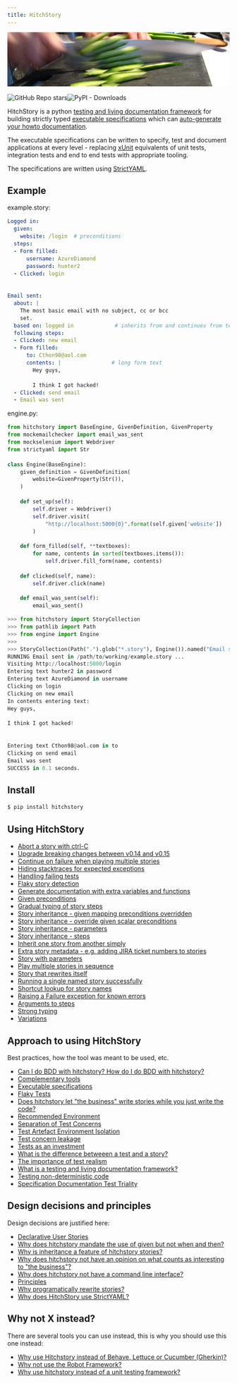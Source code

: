 ```yaml
---
title: HitchStory
---
```


![](sliced-cucumber.jpg)

<img alt="GitHub Repo stars" src="https://img.shields.io/github/stars/hitchdev/hitchstory?style=social"><img alt="PyPI - Downloads" src="https://img.shields.io/pypi/dm/hitchstory">

HitchStory is a python 
[testing and living documentation framework](approach/testing-and-living-documentation) for building strictly typed [executable specifications](approach/executable-specifications) which can [auto-generate your howto documentation](approach/triality).

The executable specifications can be written to specify, test and document applications at every level - replacing [xUnit](https://en.wikipedia.org/wiki/XUnit) equivalents of unit tests, integration tests and end to end tests with appropriate tooling.

The specifications are written using [StrictYAML](why/strictyaml).



## Example







example.story:

```yaml
Logged in:
  given:
    website: /login  # preconditions
  steps:
  - Form filled:
      username: AzureDiamond
      password: hunter2
  - Clicked: login


Email sent:
  about: |
    The most basic email with no subject, cc or bcc
    set.
  based on: logged in             # inherits from and continues from test above
  following steps:
  - Clicked: new email
  - Form filled:
      to: Cthon98@aol.com
      contents: |                # long form text
        Hey guys,

        I think I got hacked!
  - Clicked: send email
  - Email was sent
```
engine.py:

```python
from hitchstory import BaseEngine, GivenDefinition, GivenProperty
from mockemailchecker import email_was_sent
from mockselenium import Webdriver
from strictyaml import Str

class Engine(BaseEngine):
    given_definition = GivenDefinition(
        website=GivenProperty(Str()),
    )

    def set_up(self):
        self.driver = Webdriver()
        self.driver.visit(
            "http://localhost:5000{0}".format(self.given['website'])
        )

    def form_filled(self, **textboxes):
        for name, contents in sorted(textboxes.items()):
            self.driver.fill_form(name, contents)

    def clicked(self, name):
        self.driver.click(name)

    def email_was_sent(self):
        email_was_sent()
```






```python
>>> from hitchstory import StoryCollection
>>> from pathlib import Path
>>> from engine import Engine
>>> 
>>> StoryCollection(Path(".").glob("*.story"), Engine()).named("Email sent").play()
RUNNING Email sent in /path/to/working/example.story ...
Visiting http://localhost:5000/login
Entering text hunter2 in password
Entering text AzureDiamond in username
Clicking on login
Clicking on new email
In contents entering text:
Hey guys,

I think I got hacked!


Entering text Cthon98@aol.com in to
Clicking on send email
Email was sent
SUCCESS in 0.1 seconds.
```








## Install

```bash
$ pip install hitchstory
```

## Using HitchStory

- [Abort a story with ctrl-C](using/aborting)
- [Upgrade breaking changes between v0.14 and v0.15](using/breaking-changes-between-v014-and-v015)
- [Continue on failure when playing multiple stories](using/continue-on-failure)
- [Hiding stacktraces for expected exceptions](using/expected-exceptions)
- [Handling failing tests](using/failing-tests)
- [Flaky story detection](using/flaky-story-detection)
- [Generate documentation with extra variables and functions](using/generate-documentation)
- [Given preconditions](using/given)
- [Gradual typing of story steps](using/gradual-typing)
- [Story inheritance - given mapping preconditions overridden](using/inheritance-override-given-mapping)
- [Story inheritance - override given scalar preconditions](using/inheritance-override-given-scalar)
- [Story inheritance - parameters](using/inheritance-parameters)
- [Story inheritance - steps](using/inheritance-steps)
- [Inherit one story from another simply](using/inheritance)
- [Extra story metadata - e.g. adding JIRA ticket numbers to stories](using/metadata)
- [Story with parameters](using/parameterized-stories)
- [Play multiple stories in sequence](using/play-multiple-stories)
- [Story that rewrites itself](using/rewrite-story)
- [Running a single named story successfully](using/run-single-named-story)
- [Shortcut lookup for story names](using/shortcut-lookup)
- [Raising a Failure exception for known errors](using/special-failure-exception)
- [Arguments to steps](using/steps-and-step-arguments)
- [Strong typing](using/strong-typing)
- [Variations](using/variations)


## Approach to using HitchStory

Best practices, how the tool was meant to be used, etc.

- [Can I do BDD with hitchstory? How do I do BDD with hitchstory?](approach/bdd)
- [Complementary tools](approach/complementary-tools)
- [Executable specifications](approach/executable-specifications)
- [Flaky Tests](approach/flaky-tests)
- [Does hitchstory let "the business" write stories while you just write the code?](approach/human-writable)
- [Recommended Environment](approach/recommended-environment)
- [Separation of Test Concerns](approach/separation-of-test-concerns)
- [Test Artefact Environment Isolation](approach/test-artefact-environment-isolation)
- [Test concern leakage](approach/test-concern-leakage)
- [Tests as an investment](approach/test-investment)
- [What is the difference betweeen a test and a story?](approach/test-or-story)
- [The importance of test realism](approach/test-realism)
- [What is a testing and living documentation framework?](approach/testing-and-living-documentation)
- [Testing non-deterministic code](approach/testing-nondeterministic-code)
- [Specification Documentation Test Triality](approach/triality)


## Design decisions and principles

Design decisions are justified here:

- [Declarative User Stories](why/declarative)
- [Why does hitchstory mandate the use of given but not when and then?](why/given-when-then)
- [Why is inheritance a feature of hitchstory stories?](why/inheritance)
- [Why does hitchstory not have an opinion on what counts as interesting to "the business"?](why/interesting-to-the-business)
- [Why does hitchstory not have a command line interface?](why/no-cli)
- [Principles](why/principles)
- [Why programatically rewrite stories?](why/rewrite)
- [Why does HitchStory use StrictYAML?](why/strictyaml)


## Why not X instead?

There are several tools you can use instead, this is why you should use this one instead:

- [Why use Hitchstory instead of Behave, Lettuce or Cucumber (Gherkin)?](why-not/gherkin)
- [Why not use the Robot Framework?](why-not/robot)
- [Why use hitchstory instead of a unit testing framework?](why-not/unit-test)

